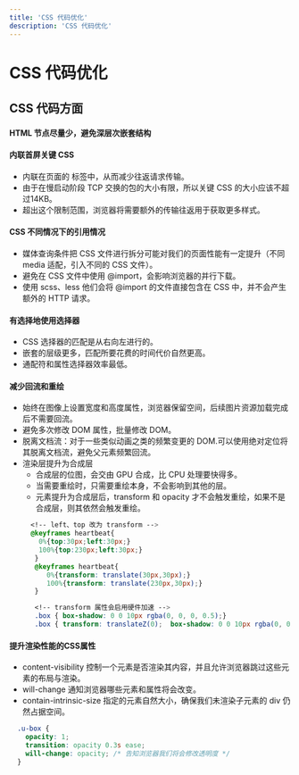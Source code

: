 ```yaml
---
title: 'CSS 代码优化'
description: 'CSS 代码优化'
---
```



# CSS 代码优化




## CSS 代码方面


#### HTML 节点尽量少，避免深层次嵌套结构


#### 内联首屏关键 CSS
  - 内联在页面的 <head> 标签中，从而减少往返请求传输。
  - 由于在慢启动阶段 TCP 交换的包的大小有限，所以关键 CSS 的大小应该不超过14KB。
  - 超出这个限制范围，浏览器将需要额外的传输往返用于获取更多样式。


#### CSS 不同情况下的引用情况
  - 媒体查询条件把 CSS 文件进行拆分可能对我们的页面性能有一定提升（不同 media 适配，引入不同的 CSS 文件）。
  - 避免在 CSS 文件中使用 @import，会影响浏览器的并行下载。
  - 使用 scss、less 他们会将 @import 的文件直接包含在 CSS 中，并不会产生额外的 HTTP 请求。


#### 有选择地使用选择器
  - CSS 选择器的匹配是从右向左进行的。
  - 嵌套的层级更多，匹配所要花费的时间代价自然更高。
  - 通配符和属性选择器效率最低。


#### 减少回流和重绘
  - 始终在图像上设置宽度和高度属性，浏览器保留空间，后续图片资源加载完成后不需要回流。
  - 避免多次修改 DOM 属性，批量修改 DOM。
  - 脱离文档流：对于一些类似动画之类的频繁变更的 DOM.可以使用绝对定位将其脱离文档流，避免父元素频繁回流。
  - 渲染层提升为合成层
    - 合成层的位图，会交由 GPU 合成，比 CPU 处理要快得多。
    - 当需要重绘时，只需要重绘本身，不会影响到其他的层。
    - 元素提升为合成层后，transform 和 opacity 才不会触发重绘，如果不是合成层，则其依然会触发重绘。
    ```css
      <!-- left、top 改为 transform -->
      @keyframes heartbeat{
        0%{top:30px;left:30px;}
        100%{top:230px;left:30px;}
       }
       @keyframes heartbeat{
          0%{transform: translate(30px,30px);}
          100%{transform: translate(230px,30px);}
       }

       <!-- transform 属性会启用硬件加速 -->
       .box { box-shadow: 0 0 10px rgba(0, 0, 0, 0.5);}
       .box { transform: translateZ(0);  box-shadow: 0 0 10px rgba(0, 0, 0, 0.5);}
    ```


#### 提升渲染性能的CSS属性
  - content-visibility 控制一个元素是否渲染其内容，并且允许浏览器跳过这些元素的布局与渲染。
  - will-change 通知浏览器哪些元素和属性将会改变。
  - contain-intrinsic-size 指定的元素自然大小，确保我们未渲染子元素的 div 仍然占据空间。
  ```css
    .u-box {
      opacity: 1;
      transition: opacity 0.3s ease;
      will-change: opacity; /* 告知浏览器我们将会修改透明度 */
    }
  ```
 
 